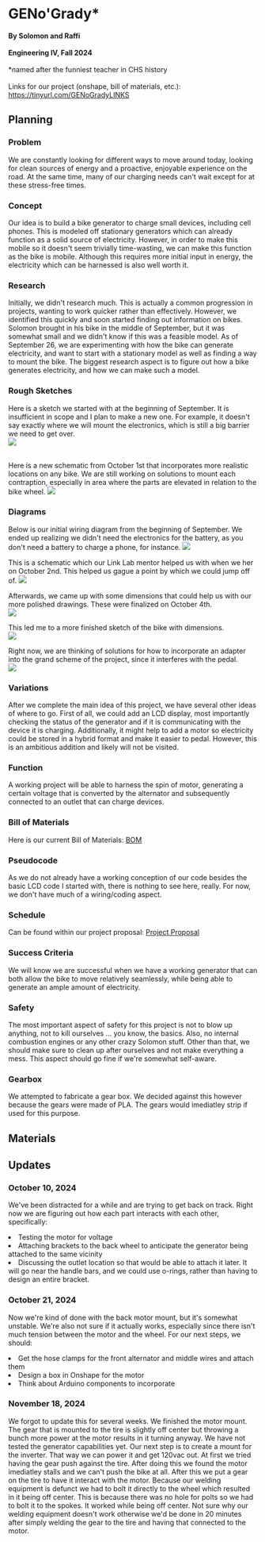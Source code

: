 # GENo'Grady*
<b>By Solomon and Raffi </b><br><br><b>Engineering IV, Fall 2024</b><br><br>
*named after the funniest teacher in CHS history<br><br>
Links for our project (onshape, bill of materials, etc.): https://tinyurl.com/GENoGradyLINKS<br>

## Planning

### Problem
We are constantly looking for different ways to move around today, looking for clean sources of energy and a proactive, enjoyable experience on the road. At the same time, many of our charging needs can't wait except for at these stress-free times.

### Concept
Our idea is to build a bike generator to charge small devices, including cell phones. This is modeled off stationary generators which can already function as a solid source of electricity. However, in order to make this mobile so it doesn't seem trivially time-wasting, we can make this function as the bike is mobile. Although this requires more initial input in energy, the electricity which can be harnessed is also well worth it. 

### Research
Initially, we didn't research much. This is actually a common progression in projects, wanting to work quicker rather than effectively. However, we identified this quickly and soon started finding out information on bikes. Solomon brought in his bike in the middle of September, but it was somewhat small and we didn't know if this was a feasible model. As of September 26, we are experimenting with how the bike can generate electricity, and want to start with a stationary model as well as finding a way to mount the bike. The biggest research aspect is to figure out how a bike generates electricity, and how we can make such a model.

### Rough Sketches
Here is a sketch we started with at the beginning of September. It is insufficient in scope and I plan to make a new one. For example, it doesn't say exactly where we will mount the electronics, which is still a big barrier we need to get over.
<br><img src="https://raw.githubusercontent.com/Raffi-Chen/generator/refs/heads/main/Schematics/Initial_oGrady_Schematic.jpg">

<br>Here is a new schematic from October 1st that incorporates more realistic locations on any bike. We are still working on solutions to mount each contraption, especially in area where the parts are elevated in relation to the bike wheel.
<img src="https://github.com/Raffi-Chen/generator/blob/main/Schematics/schematic%2010-1.jpg">

### Diagrams
Below is our initial wiring diagram from the beginning of September. We ended up realizing we didn't need the electronics for the battery, as you don't need a battery to charge a phone, for instance.
<img src="https://raw.githubusercontent.com/Raffi-Chen/generator/86741abf0989b225ce2ef9798456df859e540b64/Schematics/Schematic_Bicycle-alternator_2024-09-13.svg">

This is a schematic which our Link Lab mentor helped us with when we her on October 2nd. This helped us gague a point by which we could jump off of.
<img src="https://raw.githubusercontent.com/Raffi-Chen/generator/refs/heads/main/Schematics/SkyeDrawings.jpg">

Afterwards, we came up with some dimensions that could help us with our more polished drawings. These were finalized on October 4th.<br>
<img src="https://raw.githubusercontent.com/Raffi-Chen/generator/refs/heads/main/Schematics/dimensions.jpg">

This led me to a more finished sketch of the bike with dimensions.<br>
<img src="https://raw.githubusercontent.com/Raffi-Chen/generator/refs/heads/main/Schematics/dimensions%20with%20bike.jpg">

Right now, we are thinking of solutions for how to incorporate an adapter into the grand scheme of the project, since it interferes with the pedal.<br>
<img src="https://github.com/Raffi-Chen/generator/blob/main/Schematics/adapter%20options.jpg">

### Variations
After we complete the main idea of this project, we have several other ideas of where to go. First of all, we could add an LCD display, most importantly checking the status of the generator and if it is communicating with the device it is charging. Additionally, it might help to add a motor so electricity could be stored in a hybrid format and make it easier to pedal. However, this is an ambitious addition and likely will not be visited.

### Function
A working project will be able to harness the spin of motor, generating a certain voltage that is converted by the alternator and subsequently connected to an outlet that can charge devices.

### Bill of Materials
Here is our current Bill of Materials: <a href="https://docs.google.com/spreadsheets/d/1djZTwYndhB5teGSTFrf0gxe1GKC-UUmbuojJfftjynM">BOM</a>

### Pseudocode
As we do not already have a working conception of our code besides the basic LCD code I started with, there is nothing to see here, really. For now, we don't have much of a wiring/coding aspect.

### Schedule
Can be found within our project proposal: <a href="https://docs.google.com/document/d/1L9IMAola1WDWwxcp_cP9-0LkZaMpwWcJz7ReJo8bZH0">Project Proposal</a>

### Success Criteria
We will know we are successful when we have a working generator that can both allow the bike to move relatively seamlessly, while being able to generate an ample amount of electricity.

### Safety
The most important aspect of safety for this project is not to blow up anything, not to kill ourselves ... you know, the basics. Also, no internal combustion engines or any other crazy Solomon stuff. Other than that, we should make sure to clean up after ourselves and not make everything a mess. This aspect should go fine if we're somewhat self-aware.

### Gearbox
We attempted to fabricate a gear box. We decided against this however because the
gears were made of PLA. The gears would imediatley strip if used for this purpose.

## Materials

## Updates

### October 10, 2024
We've been distracted for a while and are trying to get back on track. Right now we are figuring out how each part interacts with each other, specifically:
<li>Testing the motor for voltage</li>
<li>Attaching brackets to the back wheel to anticipate the generator being attached to the same vicinity</li>
<li>Discussing the outlet location so that would be able to attach it later. It will go near the handle bars, and we could use o-rings, rather than having to design an entire bracket.</li>

### October 21, 2024
Now we're kind of done with the back motor mount, but it's somewhat unstable. We're also not sure if it actually works, especially since there isn't much tension between the motor and the wheel. For our next steps, we should:
<li>Get the hose clamps for the front alternator and middle wires and attach them</li>
<li>Design a box in Onshape for the motor</li>
<li>Think about Arduino components to incorporate</li>

### November 18, 2024
We forgot to update this for several weeks. We finished the motor mount. The gear that is mounted to the tire is slightly off center but throwing a bunch more power at the motor results in it turning anyway.
We have not tested the generator capabilities yet. Our next step is to create a mount for the inverter. That way we can power it and get 120vac out. At first we tried having the gear push against the tire.
After doing this we found the motor imediatley stalls and we can't push the bike at all. After this we put a gear on the tire to have it interact with the motor. Because our welding equipment is defunct we had to bolt it directly
to the wheel which resulted in it being off center. This is because there was no hole for polts so we had to bolt it to the spokes. It worked while being off center. Not sure why our welding equipment doesn't work otherwise we'd
be done in 20 minutes after simply welding the gear to the tire and having that connected to the motor.


